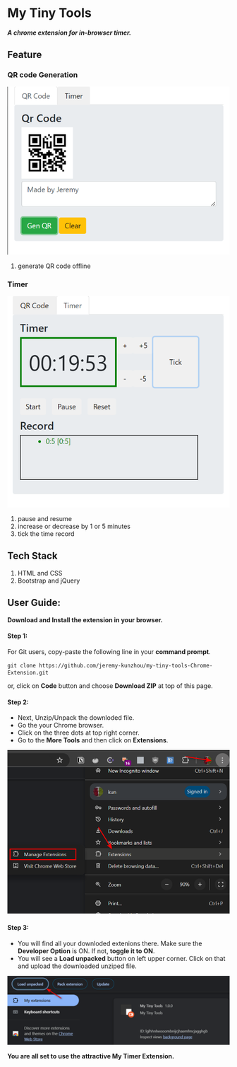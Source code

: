 # My Tiny Tools

**_A chrome extension for in-browser timer._**

## Feature

### QR code Generation

![Img1](imgs/image_3.png)

1. generate QR code offline

### Timer

![Img1](imgs/image_4.png)

1. pause and resume
2. increase or decrease by 1 or 5 minutes
3. tick the time record

## Tech Stack

1. HTML and CSS
2. Bootstrap and jQuery

## User Guide:

**Download and Install the extension in your browser.**

#### Step 1:

For Git users, copy-paste the following line in your **command prompt**.

```
git clone https://github.com/jeremy-kunzhou/my-tiny-tools-Chrome-Extension.git
```

or, click on **Code** button and choose **Download ZIP** at top of this page.

#### Step 2:

- Next, Unzip/Unpack the downloded file.
- Go the your Chrome browser.
- Click on the three dots at top right corner.
- Go to the **More Tools** and then click on **Extensions**.

![Img1](imgs/image_1.png)

#### Step 3:

- You will find all your downloded extenions there. Make sure the **Developer Option** is ON. If not, **toggle it to ON**.
- You will see a **Load unpacked** button on left upper corner. Click on that and upload the downloaded unziped file.

![Img2](imgs/image_2.png)

**You are all set to use the attractive My Timer Extension.**

